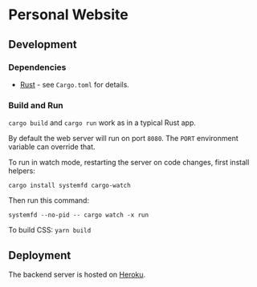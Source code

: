 Personal Website
===

## Development

### Dependencies

* [Rust](https://www.rust-lang.org/) - see `Cargo.toml` for details.

### Build and Run

`cargo build` and `cargo run` work as in a typical Rust app.

By default the web server will run on port `8080`.
The `PORT` environment variable can override that.

To run in watch mode, restarting the server on code changes, first install helpers:
```
cargo install systemfd cargo-watch
```

Then run this command:
```
systemfd --no-pid -- cargo watch -x run
```

To build CSS:
`yarn build`

## Deployment

The backend server is hosted on [Heroku](https://www.heroku.com/).
